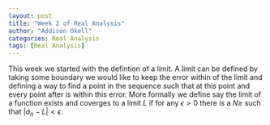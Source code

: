 ```yaml
---
layout: post
title: "Week 2 of Real Analysis"
author: "Addison Okell"
categories: Real Analysis
tags: [Real Analysis]
---
```



This week we started with the defintion of a limit. A limit can be defined by taking some boundary we would like to keep the error within of the limit and defining a way to find a point in the sequence such that at this point and every point after is within this error. More formally we define say the limit of a function exists and coverges to a limit $L$ if for any $\epsilon > 0$ there is a $N \geq$ such that $|a_n-L|<\epsilon$.

